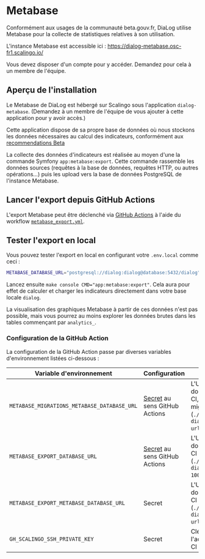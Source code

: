 # Metabase

Conformément aux usages de la communauté beta.gouv.fr, DiaLog utilise Metabase pour la collecte de statistiques relatives à son utilisation.

L'instance Metabase est accessible ici : https://dialog-metabase.osc-fr1.scalingo.io/

Vous devez disposer d'un compte pour y accéder. Demandez pour cela à un membre de l'équipe.

## Aperçu de l'installation

Le Metabase de DiaLog est hébergé sur Scalingo sous l'application `dialog-metabase`. (Demandez à un membre de l'équipe de vous ajouter à cette application pour y avoir accès.)

Cette application dispose de sa propre base de données où nous stockons les données nécessaires au calcul des indicateurs, conformément aux [recommendations Beta](https://doc.incubateur.net/communaute/les-outils-de-la-communaute/autres-services/metabase/metabase#connecter-metabase-a-une-base-de-donnees-anonymisee)

La collecte des données d'indicateurs est réalisée au moyen d'une la commande Symfony `app:metabase:export`. Cette commande rassemble les données sources (requêtes à la base de données, requêtes HTTP, ou autres opérations...) puis les upload vers la base de données PostgreSQL de l'instance Metabase. 

## Lancer l'export depuis GitHub Actions

L'export Metabase peut être déclenché via [GitHub Actions](./github_actions.md) à l'aide du workflow [`metabase_export.yml`](../../.github/workflows/metabase_export.yml).

## Tester l'export en local

Vous pouvez tester l'export en local en configurant votre `.env.local` comme ceci :

```bash
METABASE_DATABASE_URL="postgresql://dialog:dialog@database:5432/dialog"
```

Lancez ensuite `make console CMD="app:metabase:export"`. Cela aura pour effet de calculer et charger les indicateurs directement dans votre base locale `dialog`.

La visualisation des graphiques Metabase à partir de ces données n'est pas possible, mais vous pourrez au moins explorer les données brutes dans les tables commençant par `analytics_`.

### Configuration de la GitHub Action

La configuration de la GitHub Action passe par diverses variables d'environnement listées ci-dessous :

| Variable d'environnement | Configuration | Description |
|---|---|---|
| `METABASE_MIGRATIONS_METABASE_DATABASE_URL` | [Secret](https://docs.github.com/fr/actions/security-guides/using-secrets-in-github-actions) au sens GitHub Actions | L'URL d'accès à la base de données Metabase par la CI, afin d'exécuter les migrations (`./tools/scalingodbtunnel dialog-metabase --host-url --port 10001`) |
| `METABASE_EXPORT_DATABASE_URL` | [Secret](https://docs.github.com/fr/actions/security-guides/using-secrets-in-github-actions) au sens GitHub Actions | L'URL d'accès à la base de données applicative par la CI (`./tools/scalingodbtunnel dialog --host-url --port 10001`) |
| `METABASE_EXPORT_METABASE_DATABASE_URL` | Secret | L'URL d'accès à la base de données Metabase par la CI (`./tools/scalingodbtunnel dialog-metabase --host-url --port 10001`) |
| `GH_SCALINGO_SSH_PRIVATE_KEY` | Secret | Clé SSH privée permettant l'accès à Scalingo par la CI |
